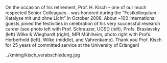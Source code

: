 On  the occasion of his retirement, Prof. H. Kisch – one of our much respected  Senior Colleagues – was honored during the “Festkolloquium – Katalyse mit und  ohne Licht” in October 2008. About ~100 international guests joined the festivities in  celebration of his very successful research career (see photo left with Prof.  Schrauzer, UCSD (left), Profs. Braslavsky  (left) Wilke & Wieghardt (right), MPI Mühlheim, photo right with Profs.  Herberhold (left), Wilke (middle), and Vahrenkamp).                     Thank  you Prof. Kisch for 25 years of committed service at the University of Erlangen!

../kmimg/kisch_verabschiedung.jpg